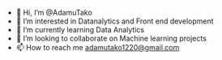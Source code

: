 - 👋 Hi, I’m @AdamuTako
- 👀 I’m interested in  Datanalytics and Front end development
- 🌱 I’m currently learning Data Analytics
- 💞️ I’m looking to collaborate on Machine learning projects
- 📫 How to reach me adamutako1220@gmail.com

<!---
AdamuTako/AdamuTako is a ✨ special ✨ repository because its `README.md` (this file) appears on your GitHub profile.
You can click the Preview link to take a look at your changes.
--->
